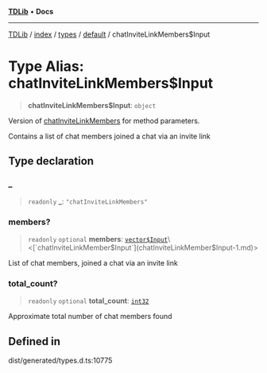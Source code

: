 [**TDLib**](../../../../../../README.md) • **Docs**

***

[TDLib](../../../../../../modules.md) / [index](../../../../../README.md) / [types](../../../README.md) / [default](../README.md) / chatInviteLinkMembers$Input

# Type Alias: chatInviteLinkMembers$Input

> **chatInviteLinkMembers$Input**: `object`

Version of [chatInviteLinkMembers](chatInviteLinkMembers-1.md) for method parameters.

Contains a list of chat members joined a chat via an invite link

## Type declaration

### \_

> `readonly` **\_**: `"chatInviteLinkMembers"`

### members?

> `readonly` `optional` **members**: [`vector$Input`](vector$Input.md)\<[`chatInviteLinkMember$Input`](chatInviteLinkMember$Input-1.md)\>

List of chat members, joined a chat via an invite link

### total\_count?

> `readonly` `optional` **total\_count**: [`int32`](int32-1.md)

Approximate total number of chat members found

## Defined in

dist/generated/types.d.ts:10775
